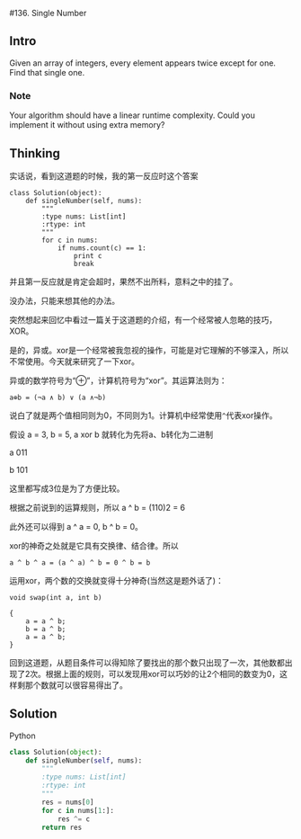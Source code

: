 #136. Single Number

## Intro

Given an array of integers, every element appears twice except for one. Find that single one.

### Note

Your algorithm should have a linear runtime complexity. Could you implement it without using extra memory?

## Thinking

实话说，看到这道题的时候，我的第一反应时这个答案

```
class Solution(object):
    def singleNumber(self, nums):
        """
        :type nums: List[int]
        :rtype: int
        """
        for c in nums:
            if nums.count(c) == 1:
                print c
                break
```
并且第一反应就是肯定会超时，果然不出所料，意料之中的挂了。

没办法，只能来想其他的办法。

突然想起来回忆中看过一篇关于这道题的介绍，有一个经常被人忽略的技巧，XOR。

是的，异或。xor是一个经常被我忽视的操作，可能是对它理解的不够深入，所以不常使用。今天就来研究了一下xor。

异或的数学符号为“⊕”，计算机符号为“xor”。其运算法则为：

```
a⊕b = (¬a ∧ b) ∨ (a ∧¬b)
```

说白了就是两个值相同则为0，不同则为1。计算机中经常使用`^`代表xor操作。

假设 a = 3, b = 5, a xor b 就转化为先将a、b转化为二进制

a 011

b 101

这里都写成3位是为了方便比较。

根据之前说到的运算规则，所以 a ^ b = (110)2 = 6

此外还可以得到 a ^ a = 0, b ^ b = 0。

xor的神奇之处就是它具有交换律、结合律。所以 

```
a ^ b ^ a = (a ^ a) ^ b = 0 ^ b = b
```

运用xor，两个数的交换就变得十分神奇(当然这是题外话了)：

```
void swap(int a, int b)

{
	a = a ^ b; 
	b = a ^ b; 
	a = a ^ b;
}

```

回到这道题，从题目条件可以得知除了要找出的那个数只出现了一次，其他数都出现了2次。根据上面的规则，可以发现用xor可以巧妙的让2个相同的数变为0，这样剩那个数就可以很容易得出了。

## Solution

Python

```python
class Solution(object):
    def singleNumber(self, nums):
        """
        :type nums: List[int]
        :rtype: int
        """
        res = nums[0]
        for c in nums[1:]:
            res ^= c
        return res
```